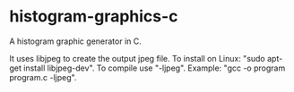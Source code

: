 # histogram-graphics-c
A histogram graphic generator in C.

It uses libjpeg to create the output jpeg file. To install on Linux: "sudo apt-get install libjpeg-dev".
To compile use "-ljpeg". Example: "gcc -o program program.c -ljpeg".
